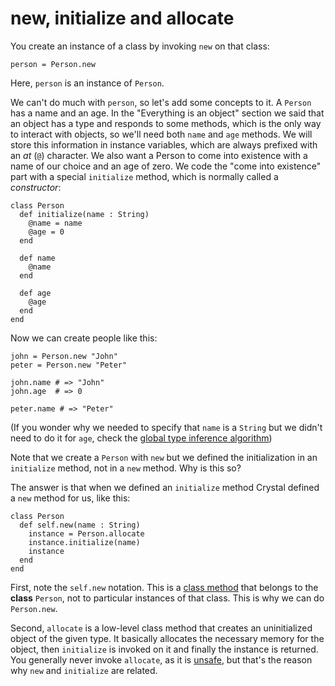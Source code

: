 # new, initialize and allocate

You create an instance of a class by invoking `new` on that class:

```crystal
person = Person.new
```

Here, `person` is an instance of `Person`.

We can't do much with `person`, so let's add some concepts to it. A `Person` has a name and an age. In the "Everything is an object" section we said that an object has a type and responds to some methods, which is the only way to interact with objects, so we'll need both `name` and `age` methods. We will store this information in instance variables, which are always prefixed with an *at* (`@`) character. We also want a Person to come into existence with a name of our choice and an age of zero. We code the "come into existence" part with a special `initialize` method, which is normally called a *constructor*:

```crystal
class Person
  def initialize(name : String)
    @name = name
    @age = 0
  end

  def name
    @name
  end

  def age
    @age
  end
end
```

Now we can create people like this:

```crystal
john = Person.new "John"
peter = Person.new "Peter"

john.name # => "John"
john.age  # => 0

peter.name # => "Peter"
```

(If you wonder why we needed to specify that `name` is a `String` but we didn't need to do it for `age`, check the [global type inference algorithm](type_inference.html))

Note that we create a `Person` with `new` but we defined the initialization in an `initialize` method, not in a `new` method. Why is this so?

The answer is that when we defined an `initialize` method Crystal defined a `new` method for us, like this:

```crystal
class Person
  def self.new(name : String)
    instance = Person.allocate
    instance.initialize(name)
    instance
  end
end
```

First, note the `self.new` notation. This is a [class method](class_methods.md) that belongs to the **class** `Person`, not to particular instances of that class. This is why we can do `Person.new`.

Second, `allocate` is a low-level class method that creates an uninitialized object of the given type. It basically allocates the necessary memory for the object, then `initialize` is invoked on it and finally the instance is returned. You generally never invoke `allocate`, as it is [unsafe](unsafe.html), but that's the reason why `new` and `initialize` are related.

